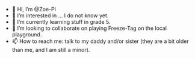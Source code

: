 - 👋 Hi, I’m @Zoe-Pi
- 👀 I’m interested in ... I do not know yet.
- 🌱 I’m currently learning stuff in grade 5.
- 💞️ I’m looking to collaborate on playing Freeze-Tag on the local playground.
- 📫 How to reach me: talk to my daddy and/or sister (they are a bit older than me, and I am still a minor).

<!---
Zoe-Pi/Zoe-Pi is a ✨ special ✨ repository because its `README.md` (this file) appears on your GitHub profile.
You can click the Preview link to take a look at your changes.
--->
